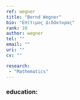 ```yaml
---
ref: wegner
title: "Bernd Wegner"
bio: "Επίτιμος Διδάκτορας"
rank: 10
author: wegner
tel: ""
email: ""
uri: ""
cv: ""

research:
 - "Mathematics"
---
```


### education:
